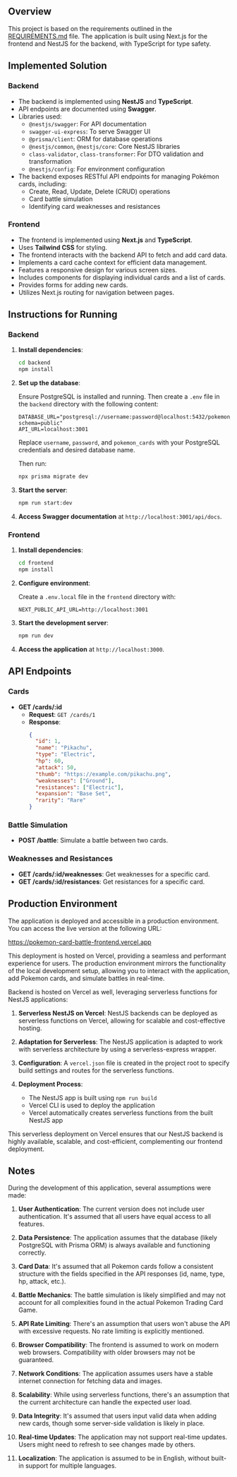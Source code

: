 ## Overview

This project is based on the requirements outlined in the [REQUIREMENTS.md](REQUIREMENTS.md) file.
The application is built using Next.js for the frontend and NestJS for the backend, with TypeScript for type safety.

## Implemented Solution

### Backend

- The backend is implemented using **NestJS** and **TypeScript**.
- API endpoints are documented using **Swagger**.
- Libraries used:
  - `@nestjs/swagger`: For API documentation
  - `swagger-ui-express`: To serve Swagger UI
  - `@prisma/client`: ORM for database operations
  - `@nestjs/common`, `@nestjs/core`: Core NestJS libraries
  - `class-validator`, `class-transformer`: For DTO validation and transformation
  - `@nestjs/config`: For environment configuration
- The backend exposes RESTful API endpoints for managing Pokémon cards, including:
  - Create, Read, Update, Delete (CRUD) operations
  - Card battle simulation
  - Identifying card weaknesses and resistances

### Frontend

- The frontend is implemented using **Next.js** and **TypeScript**.
- Uses **Tailwind CSS** for styling.
- The frontend interacts with the backend API to fetch and add card data.
- Implements a card cache context for efficient data management.
- Features a responsive design for various screen sizes.
- Includes components for displaying individual cards and a list of cards.
- Provides forms for adding new cards.
- Utilizes Next.js routing for navigation between pages.

## Instructions for Running

### Backend

1. **Install dependencies**:

   ```bash
   cd backend
   npm install
   ```

2. **Set up the database**:

   Ensure PostgreSQL is installed and running. Then create a `.env` file in the `backend` directory with the following content:

   ```
   DATABASE_URL="postgresql://username:password@localhost:5432/pokemon_cards?schema=public"
   API_URL=localhost:3001
   ```

   Replace `username`, `password`, and `pokemon_cards` with your PostgreSQL credentials and desired database name.

   Then run:

   ```bash
   npx prisma migrate dev
   ```

3. **Start the server**:

   ```bash
   npm run start:dev
   ```

4. **Access Swagger documentation** at `http://localhost:3001/api/docs`.

### Frontend

1. **Install dependencies**:

   ```bash
   cd frontend
   npm install
   ```

2. **Configure environment**:

   Create a `.env.local` file in the `frontend` directory with:

   ```
   NEXT_PUBLIC_API_URL=http://localhost:3001
   ```

3. **Start the development server**:

   ```bash
   npm run dev
   ```

4. **Access the application** at `http://localhost:3000`.

## API Endpoints

### Cards

- **GET /cards/:id**
  - **Request**: `GET /cards/1`
  - **Response**:
    ```json
    {
      "id": 1,
      "name": "Pikachu",
      "type": "Electric",
      "hp": 60,
      "attack": 50,
      "thumb": "https://example.com/pikachu.png",
      "weaknesses": ["Ground"],
      "resistances": ["Electric"],
      "expansion": "Base Set",
      "rarity": "Rare"
    }
    ```

### Battle Simulation

- **POST /battle**: Simulate a battle between two cards.

### Weaknesses and Resistances

- **GET /cards/:id/weaknesses**: Get weaknesses for a specific card.
- **GET /cards/:id/resistances**: Get resistances for a specific card.

## Production Environment

The application is deployed and accessible in a production environment. You can access the live version at the following URL:

https://pokemon-card-battle-frontend.vercel.app

This deployment is hosted on Vercel, providing a seamless and performant experience for users. The production environment mirrors the functionality of the local development setup, allowing you to interact with the application, add Pokemon cards, and simulate battles in real-time.

Backend is hosted on Vercel as well, leveraging serverless functions for NestJS applications:

1. **Serverless NestJS on Vercel**: NestJS backends can be deployed as serverless functions on Vercel, allowing for scalable and cost-effective hosting.

2. **Adaptation for Serverless**: The NestJS application is adapted to work with serverless architecture by using a serverless-express wrapper.

3. **Configuration**: A `vercel.json` file is created in the project root to specify build settings and routes for the serverless functions.

4. **Deployment Process**:

   - The NestJS app is built using `npm run build`
   - Vercel CLI is used to deploy the application
   - Vercel automatically creates serverless functions from the built NestJS app

This serverless deployment on Vercel ensures that our NestJS backend is highly available, scalable, and cost-efficient, complementing our frontend deployment.

## Notes

During the development of this application, several assumptions were made:

1. **User Authentication**: The current version does not include user authentication. It's assumed that all users have equal access to all features.

2. **Data Persistence**: The application assumes that the database (likely PostgreSQL with Prisma ORM) is always available and functioning correctly.

3. **Card Data**: It's assumed that all Pokemon cards follow a consistent structure with the fields specified in the API responses (id, name, type, hp, attack, etc.).

4. **Battle Mechanics**: The battle simulation is likely simplified and may not account for all complexities found in the actual Pokemon Trading Card Game.

5. **API Rate Limiting**: There's an assumption that users won't abuse the API with excessive requests. No rate limiting is explicitly mentioned.

6. **Browser Compatibility**: The frontend is assumed to work on modern web browsers. Compatibility with older browsers may not be guaranteed.

7. **Network Conditions**: The application assumes users have a stable internet connection for fetching data and images.

8. **Scalability**: While using serverless functions, there's an assumption that the current architecture can handle the expected user load.

9. **Data Integrity**: It's assumed that users input valid data when adding new cards, though some server-side validation is likely in place.

10. **Real-time Updates**: The application may not support real-time updates. Users might need to refresh to see changes made by others.

11. **Localization**: The application is assumed to be in English, without built-in support for multiple languages.
